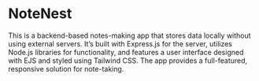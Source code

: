 # NoteNest
This is a backend-based notes-making app that stores data locally without using external servers. It’s built with Express.js for the server, utilizes Node.js libraries for functionality, and features a user interface designed with EJS and styled using Tailwind CSS. The app provides a full-featured, responsive solution for note-taking.
